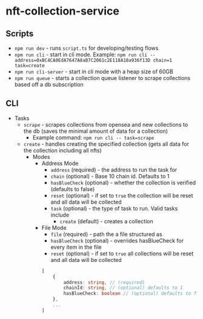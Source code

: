 # nft-collection-service

## Scripts
<!-- * `npm run serve` - starts the program in production mode (not yet implemented) -->
* `npm run dev` - runs `script.ts` for developing/testing flows
* `npm run cli` - start in cli mode. Example: `npm run cli -- address=0xBC4CA0EdA7647A8aB7C2061c2E118A18a936f13D chain=1 task=create`
* `npm run cli-server` - start in cli mode with a heap size of 60GB
* `npm run queue` - starts a collection queue listener to scrape collections based off a db subscription 
## CLI 

* Tasks
    * `scrape` - scrapes collections from opensea and new collections to the db (saves the minimal amount of data for a collection)
        * Example command: `npm run cli -- task=scrape`
    * `create` - handles creating the specified collection (gets all data for the collection including all nfts)
        * Modes 
            * Address Mode 
                * `address` (required) - the address to run the task for 
                * `chain` (optional) - Base 10 chain id. Defaults to 1
                * `hasBlueCheck` (optional) - whether the collection is verified (defaults to false)
                * `reset` (optional) - if set to `true` the collection will be reset and all data will be collected
                * `task` (optional) - the type of task to run. Valid tasks include 
                    * `create` (default) - creates a collection
            * File Mode
                * `file` (required) - path the a file structured as    
                * `hasBlueCheck` (optional) - overrides hasBlueCheck for every item in the file
                * `reset` (optional) - if set to `true` all collections will be reset and all data will be collected
                ```ts
                [
                    { 
                        address: string, // (required)
                        chainId: string, // (optional) defaults to 1
                        hasBlueCheck: boolean // (optional) defaults to false
                    },
                    ...
                ]
                ```

